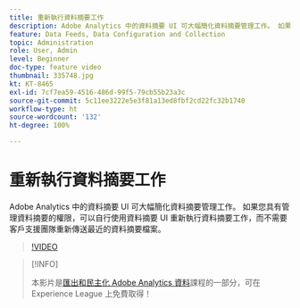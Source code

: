 ```yaml
---
title: 重新執行資料摘要工作
description: Adobe Analytics 中的資料摘要 UI 可大幅簡化資料摘要管理工作。 如果您具有管理資料摘要的權限，可以自行使用資料摘要 UI 重新執行資料摘要工作，而不需要客戶支援團隊重新傳送最近的資料摘要檔案。
feature: Data Feeds, Data Configuration and Collection
topic: Administration
role: User, Admin
level: Beginner
doc-type: feature video
thumbnail: 335748.jpg
kt: KT-8465
exl-id: 7cf7ea59-4516-486d-99f5-79cb55b23a3c
source-git-commit: 5c11ee3222e5e3f81a13ed8fbf2cd22fc32b1740
workflow-type: ht
source-wordcount: '132'
ht-degree: 100%

---
```


# 重新執行資料摘要工作

Adobe Analytics 中的資料摘要 UI 可大幅簡化資料摘要管理工作。 如果您具有管理資料摘要的權限，可以自行使用資料摘要 UI 重新執行資料摘要工作，而不需要客戶支援團隊重新傳送最近的資料摘要檔案。

>[!VIDEO](https://video.tv.adobe.com/v/335748/?quality=12&learn=on)

>[!INFO]
>
> 本影片是[匯出和民主化 Adobe Analytics 資料](https://experienceleague.adobe.com/?recommended=Analytics-A-1-2022.1.democratizing)課程的一部分，可在 Experience League 上免費取得！